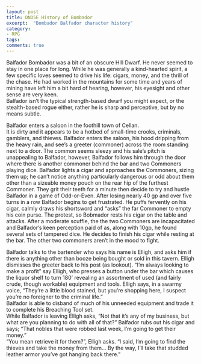 ```yaml
---
layout: post
title: DND5E History of Bombador
excerpt:  "Bombador Balfador character history"
category:
- RPG
tags:
comments: true
---
```


Balfador Bombador was a bit of an obscure HIll Dwarf.  He 
never seemed to stay in one place for long.  While he was 
generally a kind-hearted spirit, a few specific loves 
seemed to drive his life:  cigars, money, and the thrill of 
the chase.  He had worked in the mountains for some time 
and years of mining have left him a bit hard of hearing, 
however, his eyesight and other sense are very keen.  
Balfador isn’t the typical strength-based dwarf you might 
expect, or the stealth-based rogue either, rather he is 
sharp and perceptive, but by no means subtle.

Balfador enters a saloon in the foothill town of Cellan.  
It is dirty and it appears to be a hotbed of small-time 
crooks, criminals, gamblers, and thieves.  Balfador enters 
the saloon, his hood dripping from the heavy rain, and 
see’s a greeter (commoner) across the room standing next to 
a door.  The common seems sleezy and his sale’s pitch is 
unappealing to Balfador, however, Balfador follows him 
through the door where there is another commoner behind the 
bar and two Commoners playing dice.  Balfador lights a 
cigar and approaches the Commoners, sizing them up; he 
can’t notice anything particularly dangerous or odd about 
them other than a sizeable money pouch on the rear hip of 
the furthest Commoner.  They grit their teeth for a minute 
then decide to try and hustle Balfador in a game of 
Odd-or-Even.  After losing nearly 40 gp and over five turns 
in a row Balfador begins to get frustrated.  He puffs 
fervently on his cigar, calmly draws his shortsword and 
“asks” the far Commoner to empty his coin purse.  The 
protest, so Bobmador rests his cigar on the table and 
attacks.  After a moderate scuffle, the the two Commoners 
are incapacitated and Balfador’s keen perception paid of 
as, along with 10gp, he found several sets of tampered 
dice.  He decides to finish his cigar while resting at the 
bar.  The other two commoners aren’t in the mood to fight.

Balfador talks to the bartender who says his name is 
Elligh, and asks him if there is anything other than booze 
being bought or sold in this tavern.  Elligh dismisses the 
greeter back to his post (as lookout).  “I’m always looking 
to make a profit” say Elligh, who presses a button under 
the bar which causes the liquor shelf to turn 180’ 
revealing an assortment of used (and fairly crude, though 
workable) equipment and tools.  Elligh says, in a swarmy 
voice, “They’re a little blood stained, but you’re shopping 
here, I suspect you’re no foreigner to the criminal life.”  
Balfador is able to disband of much of his unneeded 
equipment and trade it to complete his Breaching Tool set.  
While Balfador is leaving Elligh asks, “Not that it’s any 
of my business, but what are you planning to do with all of 
that?”  Balfador rubs out his cigar and says; “That nobles 
that were robbed last week, I’m going to get their money.”  
“You mean retrieve it for them?”, Elligh asks.  “I said, 
I’m going to find the thieves and take the money from them… 
By the way, I’ll take that studded leather armor you’ve got 
hanging back there.”
